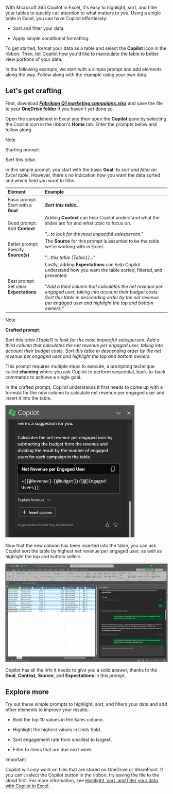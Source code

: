 
With Microsoft 365 Copilot in Excel, it's easy to highlight, sort, and filter your tables to quickly call attention to what matters to you. Using a single table in Excel, you can have Copilot effortlessly: 

- Sort and filter your data.

- Apply simple conditional formatting.

To get started, format your data as a table and select the **Copilot** icon in the ribbon. Then, tell Copilot how you'd like to manipulate the table to better view portions of your data. 

In the following example, we start with a simple prompt and add elements along the way. Follow along with the example using your own data.

## Let's get crafting

First, download **_[Fabrikam Q1 marketing campaigns.xlsx](https://go.microsoft.com/fwlink/?linkid=2269124)_** and save the file to your **OneDrive folder** if you haven't yet done so.

Open the spreadsheet in Excel and then open the **Copilot** pane by selecting the Copilot icon in the ribbon's **Home** tab. Enter the prompts below and follow along.

> [!NOTE]
> Starting prompt:
>
> _Sort this table._

In this simple prompt, you start with the basic **Goal**: _to sort and filter an Excel table_. However, there's no indication how you want the data sorted and which field you want to filter.

| Element | Example |
| :------ | :------- |
| Basic prompt: <br>Start with a **Goal** | **_Sort this table..._** |
| Good prompt: <br>Add **Context** | Adding **Context** can help Copilot understand what the slides are for and what topic to focus on.<br><br>"_...to look for the most impactful salesperson._" |
| Better prompt: <br>Specify **Source(s)** | The **Source** for this prompt is assumed to be the table we're working with in Excel.<br><br>"_...this table [Table1]..._" |
| Best prompt: <br>Set clear **Expectations** | Lastly, adding **Expectations** can help Copilot understand how you want the table sorted, filtered, and presented.<br><br>"_Add a third column that calculates the net revenue per engaged user, taking into account their budget costs. Sort this table in descending order by the net revenue per engaged user and highlight the top and bottom owners._" |

> [!NOTE]
> **Crafted prompt**:
>
> _Sort this table [Table1] to look for the most impactful salesperson. Add a third column that calculates the net revenue per engaged user, taking into account their budget costs. Sort this table in descending order by the net revenue per engaged user and highlight the top and bottom owners._

This prompt requires multiple steps to execute, a prompting technique called **chaining** where you ask Copilot to perform sequential, back-to-back commands to achieve a single goal. 

In the crafted prompt, Copilot understands it first needs to come up with a formula for the new column to calculate net revenue per engaged user and insert it into the table.

![Screenshot of Copilot in Excel generating a formula to insert into the table.](../media/copilot-add-formula-excel.png)

Now that the new column has been inserted into the table, you can ask Copilot sort the table by highest net revenue per engaged user, as well as highlight the top and bottom sellers.

[![Screenshot the crafted prompt results against the sample spreadsheet using Copilot in Excel.](../media/copilot-sort-highlight-table-excel.png)](../media/copilot-sort-highlight-table-excel.png#lightbox)

Copilot has all the info it needs to give you a solid answer, thanks to the **Goal**, **Context**, **Source**, and **Expectations** in this prompt.

## Explore more

Try out these simple prompts to highlight, sort, and filters your data and add other elements to improve your results:

- Bold the top 10 values in the Sales column.

- Highlight the highest values in Units Sold.

- Sort engagement rate from smallest to largest.  

- Filter to items that are due next week.

> [!IMPORTANT]
> Copilot will only work on files that are stored on OneDrive or SharePoint. If you can’t select the Copilot button in the ribbon, try saving the file to the cloud first. For more information, see [Highlight, sort, and filter your data with Copilot in Excel](https://support.microsoft.com/office/highlight-sort-and-filter-your-data-with-copilot-in-excel-05302e3f-de42-4475-b235-be9cb3d4e936).